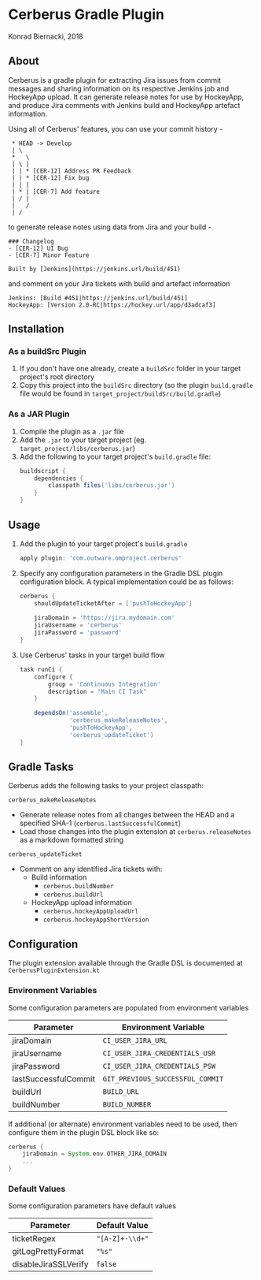 # Cerberus Gradle Plugin

Konrad Biernacki, 2018

## About

Cerberus is a gradle plugin for extracting Jira issues from commit messages and sharing information on its respective Jenkins job and HockeyApp upload. 
It can generate release notes for use by HockeyApp, and produce Jira comments with Jenkins build and HockeyApp artefact information.

Using all of Cerberus' features, you can use your commit history -
``` 
 * HEAD -> Develop
 | \ 
 *   \
 | \ |
 | | * [CER-12] Address PR Feedback
 | | * [CER-12] Fix bug
 | | | 
 | * | [CER-7] Add feature
 | / |
 |   /
 | /
```

to generate release notes using data from Jira and your build -
```
### Changelog
- [CER-12] UI Bug
- [CER-7] Minor Feature

Built by [Jenkins](https://jenkins.url/build/451)
```

and comment on your Jira tickets with build and artefact information
```
Jenkins: [Build #451|https://jenkins.url/build/451]
HockeyApp: [Version 2.0-RC|https://hockey.url/app/d3adcaf3]
```

## Installation

### As a buildSrc Plugin

1. If you don't have one already, create a `buildSrc` folder in your target project's root directory
2. Copy this project into the `buildSrc` directory (so the plugin `build.gradle` file would be found in `target_project/buildSrc/build.gradle`)

### As a JAR Plugin

1. Compile the plugin as a `.jar` file
2. Add the `.jar` to your target project (eg. `target_project/libs/cerberus.jar`)
3. Add the following to your target project's `build.gradle` file:
    ```groovy
    buildscript {
        dependencies {
            classpath files('libs/cerberus.jar')
        }
    }
    ```

## Usage

1. Add the plugin to your target project's `build.gradle`
    ```groovy
    apply plugin: 'com.outware.omproject.cerberus'
    ```
2. Specify any configuration parameters in the Gradle DSL plugin configuration block. A typical implementation could be as follows:
    ```groovy
    cerberus {
        shouldUpdateTicketAfter = ['pushToHockeyApp']
        
        jiraDomain = 'https://jira.mydomain.com'
        jiraUsername = 'cerberus'
        jiraPassword = 'password'
    }
    ```
3. Use Cerberus' tasks in your target build flow

    ```groovy
    task runCi {
        configure {
            group = 'Continuous Integration'
            description = "Main CI Task"
        }
    
        dependsOn('assemble', 
                  'cerberus_makeReleaseNotes', 
                  'pushToHockeyApp', 
                  'cerberus_updateTicket')
    }
    ```

## Gradle Tasks

Cerberus adds the following tasks to your project classpath:

`cerberus_makeReleaseNotes`
- Generate release notes from all changes between the HEAD and a specified SHA-1 (`cerberus.lastSuccessfulCommit`)
- Load those changes into the plugin extension at `cerberus.releaseNotes` as a markdown formatted string

`cerberus_updateTicket`
- Comment on any identified Jira tickets with:
    - Build information
        - `cerberus.buildNumber`
        - `cerberus.buildUrl`
    - HockeyApp upload information
        - `cerberus.hockeyAppUploadUrl`
        - `cerberus.hockeyAppShortVersion`

## Configuration

The plugin extension available through the Gradle DSL is documented at `CerberusPluginExtension.kt`

### Environment Variables

Some configuration parameters are populated from environment variables

| Parameter            | Environment Variable             |
|----------------------|----------------------------------|
| jiraDomain           | `CI_USER_JIRA_URL`               |
| jiraUsername         | `CI_USER_JIRA_CREDENTIALS_USR`   |
| jiraPassword         | `CI_USER_JIRA_CREDENTIALS_PSW`   |
| lastSuccessfulCommit | `GIT_PREVIOUS_SUCCESSFUL_COMMIT` |
| buildUrl             | `BUILD_URL`                      |
| buildNumber          | `BUILD_NUMBER`                   |

If additional (or alternate) environment variables need to be used, then configure them in the plugin DSL block like so:

```groovy
cerberus {
    jiraDomain = System.env.OTHER_JIRA_DOMAIN
    ...
}
```

### Default Values

Some configuration parameters have default values 

| Parameter            | Default Value   |
|----------------------|-----------------|
| ticketRegex          | `"[A-Z]+-\\d+"` |
| gitLogPrettyFormat   | `"%s"`          |
| disableJiraSSLVerify | `false`         |
